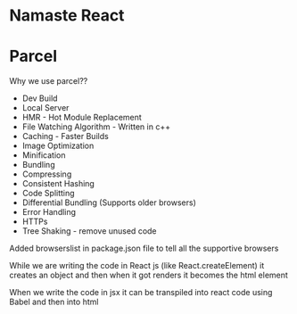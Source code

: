 # Namaste React


# Parcel
Why we use parcel??
 - Dev Build
 - Local Server
 - HMR - Hot Module Replacement
 - File Watching Algorithm - Written in c++
 - Caching - Faster Builds
 - Image Optimization
 - Minification
 - Bundling
 - Compressing
 - Consistent Hashing
 - Code Splitting
 - Differential Bundling (Supports older browsers)
 - Error Handling
 - HTTPs
 - Tree Shaking - remove unused code 

 Added browserslist in package.json file to tell all the supportive browsers

 While we are writing the code in React js (like React.createElement) it creates an object and then when it got renders it becomes the html element

 When we write the code in jsx it can be transpiled into react code using Babel and then into html